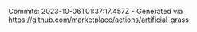 Commits: 2023-10-06T01:37:17.457Z - Generated via https://github.com/marketplace/actions/artificial-grass
<br>
